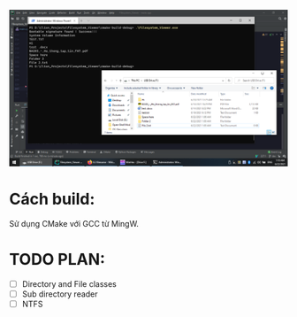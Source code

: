 ![Screenshot](./Screenshot/Screenshot%20(13).png)


# Cách build:

Sử dụng CMake với GCC từ MingW.

# TODO PLAN:

- [ ] Directory and File classes
- [ ] Sub directory reader
- [ ] NTFS
